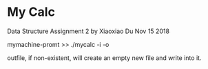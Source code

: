 # My Calc
Data Structure
Assignment 2
by Xiaoxiao Du
Nov 15 2018


mymachine-promt >> ./mycalc -i <inputfile> -o <outfile>

outfile, if non-existent, will create an empty new file and write into it.
